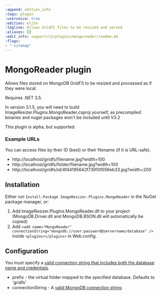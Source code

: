 ```yaml
---
:append: edition_info
:tags: plugin
:uservoice: true
:edition: elite
:tagline: Allows GridFS files to be resized and served
:aliases: []
:edit_info: support/v3/plugins/mongoreader/readme.md
:flags:
- "-sitemap"
---
```


# MongoReader plugin

Allows files stored on MongoDB GridFS to be resized and processed as if they were local.

Requires .NET 3.5. 

In version 3.1.5, you will need to build ImageResizer.Plugins.MongoReader.csproj yourself, as precompiled binaries and nuget packages won't be included until V3.2

This plugin is alpha, but supported.

### Example URLs

You can access files by their ID (best) or their filename (if it is URL-safe).

* http://localhost/gridfs/filename.jpg?width=100
* http://localhost/gridfs/folder/filename.jpg?width=100
* http://localhost/gridfs/id/4f44195642f73910f056eb33.jpg?width=200

## Installation

Either run `Install-Package ImageResizer.Plugins.MongoReader` in the NuGet package manager, or:

1. Add ImageResizer.Plugins.MongoReader.dll to your project (MongoDB.Driver.dll and MongoDB.BSON.dll will automatically be copied)
2. Add `<add name="MongoReader" connectionString="mongodb://user:password@servername/database" />` inside `<plugins></plugins>` in Web.config.


## Configuration

You must specify a [valid connection string that includes both the database name and credentials](http://www.mongodb.org/display/DOCS/Connections).

  <add name="MongoReader" prefix="gridfs" connectionString="mongodb://user:password@servername/database" />

* prefix - the virtual folder mapped to the specified database. Defaults to 'gridfs'
* connectionString - A [valid MongoDB connection string](http://www.mongodb.org/display/DOCS/Connections).